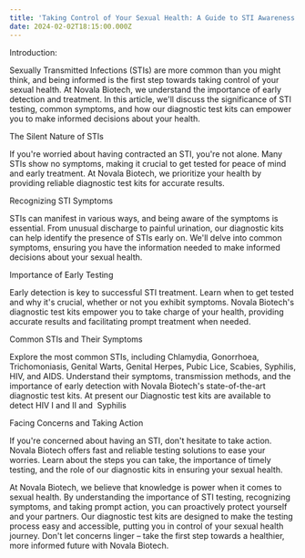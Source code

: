 ```yaml
---
title: 'Taking Control of Your Sexual Health: A Guide to STI Awareness and Testing'
date: 2024-02-02T18:15:00.000Z
---
```


Introduction: 

Sexually Transmitted Infections (STIs) are more common than you might think, and being informed is the first step towards taking control of your sexual health. At Novala Biotech, we understand the importance of early detection and treatment. In this article, we'll discuss the significance of STI testing, common symptoms, and how our diagnostic test kits can empower you to make informed decisions about your health.

The Silent Nature of STIs

If you're worried about having contracted an STI, you're not alone. Many STIs show no symptoms, making it crucial to get tested for peace of mind and early treatment. At Novala Biotech, we prioritize your health by providing reliable diagnostic test kits for accurate results.

Recognizing STI Symptoms

STIs can manifest in various ways, and being aware of the symptoms is essential. From unusual discharge to painful urination, our diagnostic kits can help identify the presence of STIs early on. We'll delve into common symptoms, ensuring you have the information needed to make informed decisions about your sexual health.

Importance of Early Testing

Early detection is key to successful STI treatment. Learn when to get tested and why it's crucial, whether or not you exhibit symptoms. Novala Biotech's diagnostic test kits empower you to take charge of your health, providing accurate results and facilitating prompt treatment when needed.

Common STIs and Their Symptoms

Explore the most common STIs, including Chlamydia, Gonorrhoea, Trichomoniasis, Genital Warts, Genital Herpes, Pubic Lice, Scabies, Syphilis, HIV, and AIDS. Understand their symptoms, transmission methods, and the importance of early detection with Novala Biotech's state-of-the-art diagnostic test kits. At present our Diagnostic test kits are available to
detect HIV I and II and  Syphilis 

Facing Concerns and Taking Action

If you're concerned about having an STI, don't hesitate to take action. Novala Biotech offers fast and reliable testing solutions to ease your worries. Learn about the steps you can take, the importance of timely testing, and the role of our diagnostic kits in ensuring your sexual health.

At Novala Biotech, we believe that knowledge is power when it comes to sexual health. By understanding the importance of STI testing, recognizing symptoms, and taking prompt action, you can proactively protect yourself and your partners. Our diagnostic test kits are designed to make the testing process easy and accessible, putting you in control of your sexual
health journey. Don't let concerns linger – take the first step towards a healthier, more informed future with Novala Biotech.
